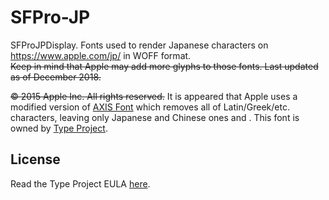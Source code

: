 # SFPro-JP
SFProJPDisplay. Fonts used to render Japanese characters on https://www.apple.com/jp/ in WOFF format.  
~~Keep in mind that Apple may add more glyphs to those fonts. Last updated as of December 2018.~~

~~© 2015 Apple Inc. All rights reserved.~~ It is appeared that Apple uses a modified version of [AXIS Font](http://typeproject.com/en/fonts/axisfont#family) which removes all of Latin/Greek/etc. characters, leaving only Japanese and Chinese ones and . This font is owned by [Type Project](http://typeproject.com/en/).

## License
Read the Type Project EULA [here](http://typeproject.com/wp-content/themes/typeproject/files/axisfont-eula-en.pdf).
